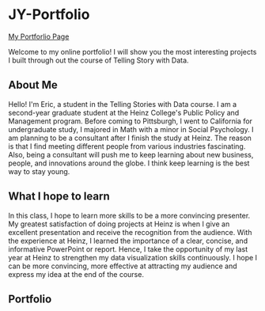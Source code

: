 # JY-Portfolio

[My Portforlio Page](https://quas1mod0.github.io/JY-Portfolio/)


Welcome to my online portfolio! I will show you the most interesting projects I built through out the course of Telling Story with Data.

## About Me

Hello! I'm Eric, a student in the Telling Stories with Data course. I am a second-year graduate student at the Heinz College's Public Policy and Management program. Before coming to Pittsburgh, I went to California for undergraduate study, I majored in Math with a minor in Social Psychology. I am planning to be a consultant after I finish the study at Heinz. The reason is that I find meeting different people from various industries fascinating. Also, being a consultant will push me to keep learning about new business, people, and innovations around the globe. I  think keep learning is the best way to stay young.

## What I hope to learn

In this class, I hope to learn more skills to be a more convincing presenter. My greatest satisfaction of doing projects at Heinz is when I give an excellent presentation and receive the recognition from the audience. With the experience at Heinz, I learned the importance of a clear, concise, and informative PowerPoint or report. Hence, I take the opportunity of my last year at Heinz to strengthen my data visualization skills continuously. I hope I can be more convincing, more effective at attracting my audience and express my idea at the end of the course.

## Portfolio

